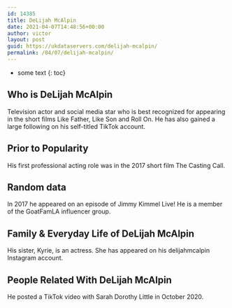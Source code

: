 ```yaml
---
id: 14385
title: DeLijah McAlpin
date: 2021-04-07T14:48:56+00:00
author: victor
layout: post
guid: https://ukdataservers.com/delijah-mcalpin/
permalink: /04/07/delijah-mcalpin/
---
```


* some text
{: toc}


## Who is DeLijah McAlpin



Television actor and social media star who is best recognized for appearing in the short films Like Father, Like Son and Roll On. He has also gained a large following on his self-titled TikTok account.  

                
                
                
## Prior to Popularity



His first professional acting role was in the 2017 short film The Casting Call. 

                
                
                
## Random data



In 2017 he appeared on an episode of Jimmy Kimmel Live! He is a member of the GoatFamLA influencer group.

                
                
                
## Family & Everyday Life of DeLijah McAlpin



His sister, Kyrie, is an actress. She has appeared on his delijahmcalpin Instagram account. 

                
                
                
## People Related With DeLijah McAlpin



He posted a TikTok video with Sarah Dorothy Little in October 2020. 

                
              
            
          
          
          